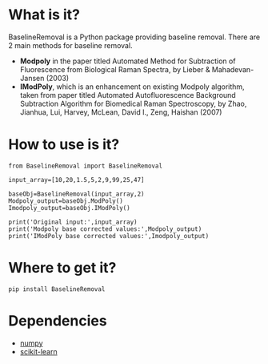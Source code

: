 # What is it?
BaselineRemoval is a Python package providing baseline removal. There are 2 main methods for baseline removal.
  - **Modpoly** in the paper titled Automated Method for Subtraction of Fluorescence from Biological Raman Spectra, by Lieber & Mahadevan-Jansen (2003) 
  - **IModPoly**, which is an enhancement on existing Modpoly algorithm, taken from paper titled Automated Autofluorescence Background Subtraction Algorithm for Biomedical Raman Spectroscopy, by Zhao, Jianhua, Lui, Harvey, McLean, David I., Zeng, Haishan (2007)

# How to use is it?
```
from BaselineRemoval import BaselineRemoval

input_array=[10,20,1.5,5,2,9,99,25,47]

baseObj=BaselineRemoval(input_array,2)
Modpoly_output=baseObj.ModPoly()
Imodpoly_output=baseObj.IModPoly()

print('Original input:',input_array)
print('Modpoly base corrected values:',Modpoly_output)
print('IModPoly base corrected values:',Imodpoly_output)
```
# Where to get it?
`pip install BaselineRemoval`

# Dependencies
 - [numpy](https://www.numpy.org/])
 - [scikit-learn](https://scikit-learn.org/)
